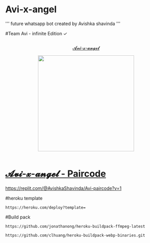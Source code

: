 # Avi-x-angel

''' future whatsapp bot created by Avishka shavinda '''


#Team Avi - infinite Edition ✓ 


<p align="center">
  <a href="#"><img src="http://readme-typing-svg.herokuapp.com?color=d1fa02&center=true&vCenter=true&multiline=false&lines=AVISHKA+SHAVINDA" alt="">
</p> 
 
<p align="center"> 
<u>𝓐𝓿𝓲-𝔁-𝓪𝓷𝓰𝓮𝓵</u>
</p>
<p align="center">
<img src="https://raw.githubusercontent.com/avishka33/Avi-x-angel/main/AVI%20ANGEL.jpg" width="300" height="300"/>
</p>

<p align="center">
  <a href="#"><img src="http://readme-typing-svg.herokuapp.com?color=d1fa02&center=true&vCenter=true&multiline=false&lines=𝘼𝙫𝙞+𝙞𝙣𝙛𝙞𝙣𝙖𝙩𝙚+𝙀𝙙𝙞𝙩𝙞𝙤𝙣" alt="">
</p> 


# 𝓐𝓿𝓲-𝔁-𝓪𝓷𝓰𝓮𝓵 - Paircode
https://replit.com/@AvishkaShavinda/Avi-paircode?v=1

#heroku template

``` 
https://heroku.com/deploy?template=
```

#Build pack

``` 
https://github.com/jonathanong/heroku-buildpack-ffmpeg-latest 
```

```
https://github.com/clhuang/heroku-buildpack-webp-binaries.git
```
